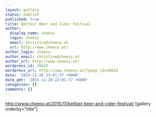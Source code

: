 ```yaml
---
layout: gallery
status: publish
published: true
title: Belfast Beer and Cider Festival
author:
  display_name: cheesy
  login: cheesy
  email: christine@cheesy.at
  url: http://www.cheesy.at/
author_login: cheesy
author_email: christine@cheesy.at
author_url: http://www.cheesy.at/
wordpress_id: 26643
wordpress_url: http://www.cheesy.at/?page_id=26643
date: '2015-11-20 23:01:37 +0000'
date_gmt: '2015-11-20 22:01:37 +0000'
categories: []
comments: []
---
```

http://www.cheesy.at/2015/11/belfast-beer-and-cider-festival/
[gallery orderby="title"]
